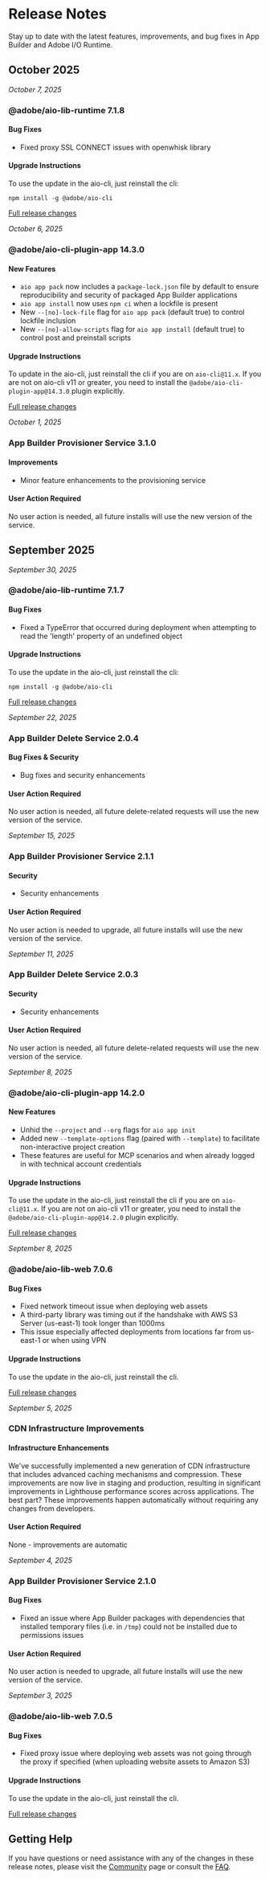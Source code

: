# Release Notes

Stay up to date with the latest features, improvements, and bug fixes in App Builder and Adobe I/O Runtime.

## October 2025

*October 7, 2025*

### @adobe/aio-lib-runtime 7.1.8

#### Bug Fixes

- Fixed proxy SSL CONNECT issues with openwhisk library

#### Upgrade Instructions

To use the update in the aio-cli, just reinstall the cli:

```
npm install -g @adobe/aio-cli
```

[Full release changes](https://github.com/adobe/aio-lib-runtime/releases/tag/7.1.8)


*October 6, 2025*

### @adobe/aio-cli-plugin-app 14.3.0

#### New Features

- `aio app pack` now includes a `package-lock.json` file by default to ensure reproducibility and security of packaged App Builder applications
- `aio app install` now uses `npm ci` when a lockfile is present
- New `--[no]-lock-file` flag for `aio app pack` (default true) to control lockfile inclusion
- New `--[no]-allow-scripts` flag for `aio app install` (default true) to control post and preinstall scripts

#### Upgrade Instructions

To update in the aio-cli, just reinstall the cli if you are on `aio-cli@11.x`. If you are not on aio-cli v11 or greater, you need to install the `@adobe/aio-cli-plugin-app@14.3.0` plugin explicitly.

[Full release changes](https://github.com/adobe/aio-cli-plugin-app/releases/tag/14.3.0)


*October 1, 2025*

### App Builder Provisioner Service 3.1.0

#### Improvements

- Minor feature enhancements to the provisioning service

#### User Action Required

No user action is needed, all future installs will use the new version of the service.

## September 2025

*September 30, 2025*

### @adobe/aio-lib-runtime 7.1.7

#### Bug Fixes

- Fixed a TypeError that occurred during deployment when attempting to read the 'length' property of an undefined object

#### Upgrade Instructions

To use the update in the aio-cli, just reinstall the cli:

```
npm install -g @adobe/aio-cli
```

[Full release changes](https://github.com/adobe/aio-lib-runtime/releases/tag/7.1.7)


*September 22, 2025*

### App Builder Delete Service 2.0.4

#### Bug Fixes & Security

- Bug fixes and security enhancements

#### User Action Required

No user action is needed, all future delete-related requests will use the new version of the service.


*September 15, 2025*

### App Builder Provisioner Service 2.1.1

#### Security

- Security enhancements

#### User Action Required

No user action is needed to upgrade, all future installs will use the new version of the service.


*September 11, 2025*

### App Builder Delete Service 2.0.3

#### Security

- Security enhancements

#### User Action Required

No user action is needed, all future delete-related requests will use the new version of the service.


*September 8, 2025*

### @adobe/aio-cli-plugin-app 14.2.0

#### New Features

- Unhid the `--project` and `--org` flags for `aio app init`
- Added new `--template-options` flag (paired with `--template`) to facilitate non-interactive project creation
- These features are useful for MCP scenarios and when already logged in with technical account credentials

#### Upgrade Instructions

To use the update in the aio-cli, just reinstall the cli if you are on `aio-cli@11.x`. If you are not on aio-cli v11 or greater, you need to install the `@adobe/aio-cli-plugin-app@14.2.0` plugin explicitly.

[Full release changes](https://github.com/adobe/aio-cli-plugin-app/releases/tag/14.2.0)


*September 8, 2025*

### @adobe/aio-lib-web 7.0.6

#### Bug Fixes

- Fixed network timeout issue when deploying web assets
- A third-party library was timing out if the handshake with AWS S3 Server (us-east-1) took longer than 1000ms
- This issue especially affected deployments from locations far from us-east-1 or when using VPN

#### Upgrade Instructions

To use the update in the aio-cli, just reinstall the cli.

[Full release changes](https://github.com/adobe/aio-lib-web/releases/tag/7.0.6)


*September 5, 2025*

### CDN Infrastructure Improvements

#### Infrastructure Enhancements

We've successfully implemented a new generation of CDN infrastructure that includes advanced caching mechanisms and compression. These improvements are now live in staging and production, resulting in significant improvements in Lighthouse performance scores across applications. The best part? These improvements happen automatically without requiring any changes from developers.

#### User Action Required

None - improvements are automatic


*September 4, 2025*

### App Builder Provisioner Service 2.1.0

#### Bug Fixes

- Fixed an issue where App Builder packages with dependencies that installed temporary files (i.e. in `/tmp`) could not be installed due to permissions issues

#### User Action Required

No user action is needed to upgrade, all future installs will use the new version of the service.


*September 3, 2025*

### @adobe/aio-lib-web 7.0.5

#### Bug Fixes

- Fixed proxy issue where deploying web assets was not going through the proxy if specified (when uploading website assets to Amazon S3)

#### Upgrade Instructions

To use the update in the aio-cli, just reinstall the cli.

[Full release changes](https://github.com/adobe/aio-lib-web/releases/tag/7.0.5)

## Getting Help

If you have questions or need assistance with any of the changes in these release notes, please visit the [Community](community.md) page or consult the [FAQ](faq.md).
